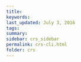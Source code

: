 ```yaml
---
title:  
keywords: 
last_updated: July 3, 2016
tags: 
summary: 
sidebar: crs_sidebar
permalink: crs-cli.html
folder: crs
---
```


 

